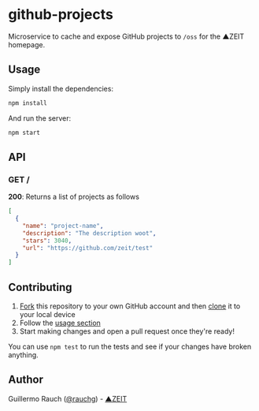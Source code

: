 # github-projects

Microservice to cache and expose GitHub projects to `/oss` for the
▲ZEIT homepage.

## Usage

Simply install the dependencies:

```bash
npm install
```

And run the server:

```bash
npm start
```

## API

### GET /

**200**: Returns a list of projects as follows

```json
[
  {
    "name": "project-name",
    "description": "The description woot",
    "stars": 3040,
    "url": "https://github.com/zeit/test"
  }
]
```

## Contributing

1. [Fork](https://help.github.com/articles/fork-a-repo/) this repository to your own GitHub account and then [clone](https://help.github.com/articles/cloning-a-repository/) it to your local device
2. Follow the [usage section](#usage)
3. Start making changes and open a pull request once they're ready!

You can use `npm test` to run the tests and see if your changes have broken anything.

## Author

Guillermo Rauch ([@rauchg](https://twitter.com/rauchg)) - [▲ZEIT](https://zeit.co)
